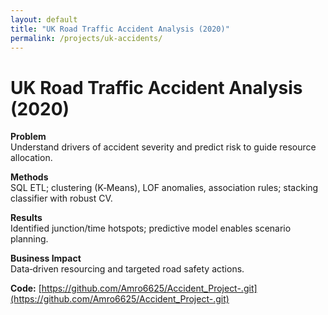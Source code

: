```yaml
---
layout: default
title: "UK Road Traffic Accident Analysis (2020)"
permalink: /projects/uk-accidents/
---
```


# UK Road Traffic Accident Analysis (2020)

**Problem**  
Understand drivers of accident severity and predict risk to guide resource allocation.

**Methods**  
SQL ETL; clustering (K‑Means), LOF anomalies, association rules; stacking classifier with robust CV.

**Results**  
Identified junction/time hotspots; predictive model enables scenario planning.

**Business Impact**  
Data‑driven resourcing and targeted road safety actions.

**Code:** [https://github.com/Amro6625/Accident_Project-.git](https://github.com/Amro6625/Accident_Project-.git)